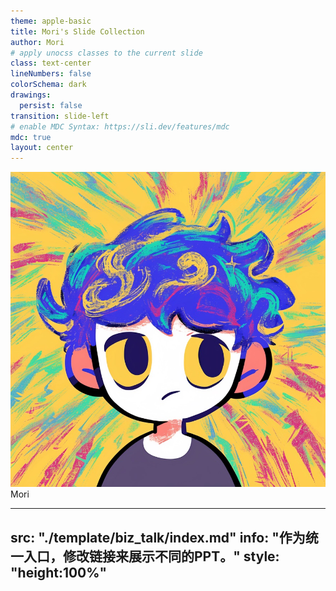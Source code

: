 ```yaml
---
theme: apple-basic
title: Mori's Slide Collection
author: Mori
# apply unocss classes to the current slide
class: text-center
lineNumbers: false
colorSchema: dark
drawings:
  persist: false
transition: slide-left
# enable MDC Syntax: https://sli.dev/features/mdc
mdc: true
layout: center
---
```


<img src="./public/assets/avatar.jpeg" class="mx-auto h-40 rounded"/>
Mori

---
src: "./template/biz_talk/index.md"
info: "作为统一入口，修改链接来展示不同的PPT。"
style: "height:100%"
---

